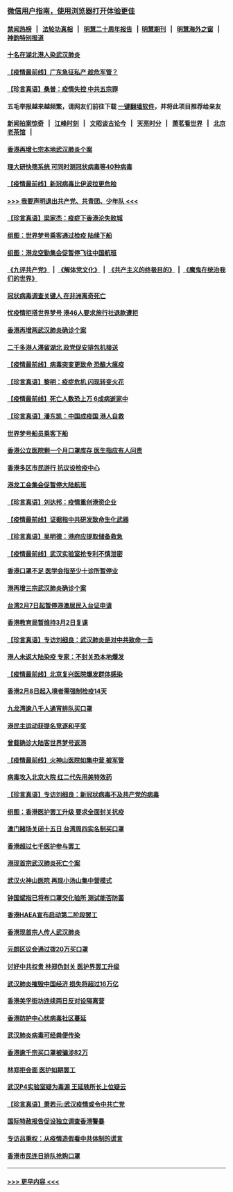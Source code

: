 ### [微信用户指南，使用浏览器打开体验更佳](https://github.com/gfw-breaker/banned-news1/blob/master/indexes/wechat-guide.md?t=0)
#### [禁闻热榜](热点新闻.md?t=0)  &nbsp;&nbsp;|&nbsp;&nbsp; [法轮功真相](https://github.com/gfw-breaker/truth/blob/master/README.md?t=0) &nbsp;&nbsp;|&nbsp;&nbsp; [明慧二十周年报告](https://github.com/gfw-breaker/mh-reports/blob/master/README.md?t=0) &nbsp;&nbsp;|&nbsp;&nbsp;[明慧期刊](https://github.com/gfw-breaker/mh-qikan) &nbsp;&nbsp;|&nbsp;&nbsp; [明慧海外之窗](https://github.com/gfw-breaker/mh-news/blob/master/README.md?t=0) &nbsp;&nbsp;|&nbsp;&nbsp; [神韵特别报道](https://github.com/gfw-breaker/mh-news/blob/master/shenyun.md?t=0)
#### [十名在湖北港人染武汉肺炎](../pages/nsc415/n11864807.md?t=02131011) 
#### [【疫情最前线】广东急征私产 趁危军管？](../pages/nsc415/n11864205.md?t=02131011) 
#### [【珍言真语】桑普：疫情失控 中共五宗罪](../pages/nsc415/n11864157.md?t=02131011) 
#### 五毛举报越来越频繁，请网友们前往下载 [一键翻墙软件](https://github.com/gfw-breaker/ssr-accounts)，并将此项目推荐给亲友
#### [新闻拍案惊奇](https://github.com/gfw-breaker/banned-news1/blob/master/pages/link4.md) &nbsp;&nbsp;|&nbsp;&nbsp; [江峰时刻](https://github.com/gfw-breaker/banned-news1/blob/master/pages/link4.md) &nbsp;&nbsp;|&nbsp;&nbsp; [文昭谈古论今](https://github.com/gfw-breaker/banned-news1/blob/master/pages/link4.md) &nbsp;&nbsp;|&nbsp;&nbsp; [天亮时分](https://github.com/gfw-breaker/banned-news1/blob/master/pages/link4.md) &nbsp;&nbsp;|&nbsp;&nbsp; [萧茗看世界](https://github.com/gfw-breaker/banned-news1/blob/master/pages/link4.md) &nbsp;&nbsp;|&nbsp;&nbsp; [北京老茶馆](https://github.com/gfw-breaker/banned-news1/blob/master/pages/link4.md) &nbsp;&nbsp;|&nbsp;&nbsp; 
#### [香港再增七宗本地武汉肺炎个案](../pages/nsc415/n11862405.md?t=02131011) 
#### [理大研快筛系统 可同时测冠状病毒等40种病毒](../pages/nsc415/n11862376.md?t=02131011) 
#### [【疫情最前线】新冠病毒比伊波拉更危险](../pages/nsc415/n11862199.md?t=02131011) 
#### [>>> 我要声明退出共产党、共青团、少年队 <<<](https://github.com/begood0513/goodnews/blob/master/quit/letter.md) 
#### [【珍言真语】梁家杰：疫症下香港沦失败城](../pages/nsc415/n11861588.md?t=02131011) 
#### [组图：世界梦号乘客通过检疫 陆续下船](../pages/nsc415/n11858302.md?t=02131011) 
#### [组图：港龙空勤集会促暂停飞往中国航班](../pages/nsc415/n11858190.md?t=02131011) 
#### [《九评共产党》](https://github.com/begood0513/9ping.md/blob/master/README.md) &nbsp;|&nbsp; [《解体党文化》](../../../../jtdwh.md/blob/master/README.md)  &nbsp;|&nbsp; [《共产主义的终极目的》](../../../../gczydzjmd.md/blob/master/README.md) &nbsp;|&nbsp; [《魔鬼在统治我们的世界》](../../../../mgztzwmdsj.md/blob/master/README.md) 
#### [冠状病毒调查关键人 在非洲离奇死亡](../pages/nsc415/n11859798.md?t=02131011) 
#### [忧疫情拒搭世界梦号 港46人要求旅行社退款遭拒](../pages/nsc415/n11859849.md?t=02131011) 
#### [香港再增两武汉肺炎确诊个案](../pages/nsc415/n11859833.md?t=02131011) 
#### [二千多港人滞留湖北 政党促安排包机接送](../pages/nsc415/n11859831.md?t=02131011) 
#### [【疫情最前线】病毒突变更致命 恐酿大瘟疫](../pages/nsc415/n11859604.md?t=02131011) 
#### [【珍言真语】黎明：疫症危机 闪现转变火花](../pages/nsc415/n11859199.md?t=02131011) 
#### [【疫情最前线】死亡人数恐上万 6成病逝家中](../pages/nsc415/n11856687.md?t=02131011) 
#### [【珍言真语】潘东凯：中国成疫国 港人自救](../pages/nsc415/n11856962.md?t=02131011) 
#### [世界梦号船员乘客下船](../pages/nsc415/n11856883.md?t=02131011) 
#### [香港公立医院剩一个月口罩库存 医生指应有人问责](../pages/nsc415/n11856875.md?t=02131011) 
#### [香港多区市民游行 抗议设检疫中心](../pages/nsc415/n11856866.md?t=02131011) 
#### [港龙工会集会促暂停大陆航班](../pages/nsc415/n11856840.md?t=02131011) 
#### [【珍言真语】刘达邦：疫情重创港资企业](../pages/nsc415/n11854274.md?t=02131011) 
#### [【疫情最前线】证据指中共研发致命生化武器](../pages/nsc415/n11853087.md?t=02131011) 
#### [【珍言真语】吴明德：港府应提取储备救急](../pages/nsc415/n11852734.md?t=02131011) 
#### [【疫情最前线】武汉实验室抢专利不慎泄密](../pages/nsc415/n11850310.md?t=02131011) 
#### [香港口罩不足 医学会指至少十诊所暂停业](../pages/nsc415/n11850301.md?t=02131011) 
#### [港再增三宗武汉肺炎确诊个案](../pages/nsc415/n11850328.md?t=02131011) 
#### [台湾2月7日起暂停港澳居民入台证申请](../pages/nsc415/n11850304.md?t=02131011) 
#### [香港教育局暂维持3月2日复课](../pages/nsc415/n11850260.md?t=02131011) 
#### [【珍言真语】专访刘细良：武汉肺炎是对中共致命一击](../pages/nsc415/n11849934.md?t=02131011) 
#### [港人未返大陆染疫 专家：不封关恐本地爆发](../pages/nsc415/n11848021.md?t=02131011) 
#### [【疫情最前线】北京复兴医院爆发群体感染](../pages/nsc415/n11847626.md?t=02131011) 
#### [香港2月8日起入境者需强制检疫14天](../pages/nsc415/n11847658.md?t=02131011) 
#### [九龙湾逾八千人通宵排队买口罩](../pages/nsc415/n11847647.md?t=02131011) 
#### [港民主运动获提名竞逐和平奖](../pages/nsc415/n11847633.md?t=02131011) 
#### [曾载确诊大陆客世界梦号返港](../pages/nsc415/n11847608.md?t=02131011) 
#### [【疫情最前线】火神山医院如集中营 被军管](../pages/nsc415/n11847524.md?t=02131011) 
#### [病毒攻入北京大院 红二代先用美特效药](../pages/nsc415/n11847427.md?t=02131011) 
#### [【珍言真语】专访刘细良：新冠状病毒不及共产党的病毒](../pages/nsc415/n11847164.md?t=02131011) 
#### [组图：香港医护罢工升级 要求全面封关抗疫](../pages/nsc415/n11844107.md?t=02131011) 
#### [澳门赌场关闭十五日 台湾周四实名制买口罩](../pages/nsc415/n11845083.md?t=02131011) 
#### [香港超过七千医护参与罢工](../pages/nsc415/n11845051.md?t=02131011) 
#### [港现首宗武汉肺炎死亡个案](../pages/nsc415/n11844998.md?t=02131011) 
#### [武汉火神山医院 再现小汤山集中营模式](../pages/nsc415/n11844763.md?t=02131011) 
#### [钟国斌指已将布口罩交化验所 测试能否防菌](../pages/nsc415/n11842783.md?t=02131011) 
#### [香港HAEA宣布启动第二阶段罢工](../pages/nsc415/n11842723.md?t=02131011) 
#### [香港现首宗人传人武汉肺炎](../pages/nsc415/n11842766.md?t=02131011) 
#### [元朗区议会通过拨20万买口罩](../pages/nsc415/n11842754.md?t=02131011) 
#### [讨好中共权贵 林郑伪封关 医护界罢工升级](../pages/nsc415/n11842359.md?t=02131011) 
#### [武汉肺炎摧毁中国经济 损失将超过16万亿](../pages/nsc415/n11839723.md?t=02131011) 
#### [香港美孚街坊连续两日反对设隔离营](../pages/nsc415/n11839962.md?t=02131011) 
#### [香港防护中心忧病毒社区蔓延](../pages/nsc415/n11839933.md?t=02131011) 
#### [武汉肺炎病毒可经粪便传染](../pages/nsc415/n11839939.md?t=02131011) 
#### [香港逾千宗买口罩被骗涉82万](../pages/nsc415/n11839914.md?t=02131011) 
#### [林郑拒会面 医护如期罢工](../pages/nsc415/n11839892.md?t=02131011) 
#### [武汉P4实验室疑为毒源 王延轶所长上位疑云](../pages/nsc415/n11835543.md?t=02131011) 
#### [【珍言真语】萧若元:武汉疫情或令中共亡党](../pages/nsc415/n11829394.md?t=02131011) 
#### [国际特赦报告促设独立调查香港警暴](../pages/nsc415/n11833845.md?t=02131011) 
#### [专访吕秉权：从疫情造假看中共体制的谎言](../pages/nsc415/n11833813.md?t=02131011) 
#### [香港市民连日排队抢购口罩](../pages/nsc415/n11833794.md?t=02131011) 

----
#### [ >>> 更早内容 <<< ](../indexes/nsc415-earlier.md)
